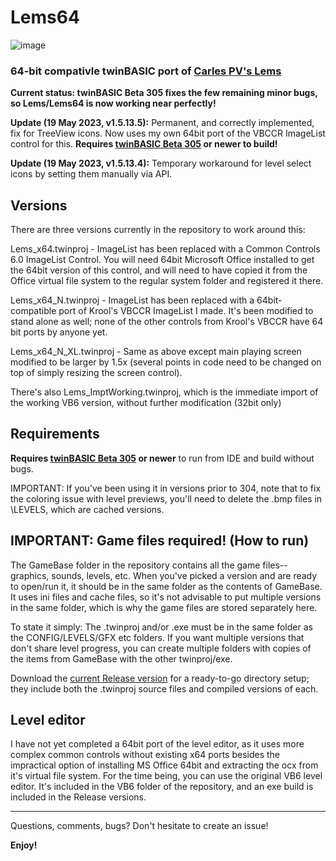 # Lems64

![image](https://github.com/fafalone/Lems64/assets/7834493/c3a9cc6e-5c75-489a-97a8-70c10d4890c3)

### 64-bit compativle twinBASIC port of [Carles PV's Lems](https://github.com/Planet-Source-Code/carles-p-v-a-classic-one-and-sequel__1-61601)

**Current status: twinBASIC Beta 305 fixes the few remaining minor bugs, so Lems/Lems64 is now working near perfectly!**

**Update (19 May 2023, v1.5.13.5):** Permanent, and correctly implemented, fix for TreeView icons. Now uses my own 64bit port of the VBCCR ImageList control for this. **Requires [twinBASIC Beta 305](https://github.com/twinbasic/twinbasic/releases) or newer to build!**

**Update (19 May 2023, v1.5.13.4):** Temporary workaround for level select icons by setting them manually via API.


## Versions
There are three versions currently in the repository to work around this:

Lems_x64.twinproj - ImageList has been replaced with a Common Controls 6.0 ImageList Control. You will need 64bit Microsoft Office installed to get the 64bit version of this control, and will need to have copied it from the Office virtual file system to the regular system folder and registered it there. 

Lems_x64_N.twinproj - ImageList has been replaced with a 64bit-compatible port of Krool's VBCCR ImageList I made. It's been modified to stand alone as well; none of the other controls from Krool's VBCCR have 64 bit ports by anyone yet.

Lems_x64_N_XL.twinproj - Same as above except main playing screen modified to be larger by 1.5x (several points in code need to be changed on top of simply resizing the screen control).

There's also Lems_ImptWorking.twinproj, which is the immediate import of the working VB6 version, without further modification (32bit only)

## Requirements

**Requires [twinBASIC Beta 305](https://github.com/twinbasic/twinbasic/releases) or newer** to run from IDE and build without bugs.

IMPORTANT: If you've been using it in versions prior to 304, note that to fix the coloring issue with level previews, you'll need to delete the .bmp files in \LEVELS, which are cached versions.

## IMPORTANT: Game files required! (How to run)

The GameBase folder in the repository contains all the game files-- graphics, sounds, levels, etc. When you've picked a version and are ready to open/run it, it should be in the same folder as the contents of GameBase. It uses ini files and cache files, so it's not advisable to put multiple versions in the same folder, which is why the game files are stored separately here. 

To state it simply: The .twinproj and/or .exe must be in the same folder as the CONFIG/LEVELS/GFX etc folders. If you want multiple versions that don't share level progress, you can create multiple folders with copies of the items from GameBase with the other twinproj/exe.

Download the [current Release version](https://github.com/fafalone/Lems64/releases) for a ready-to-go directory setup; they include both the .twinproj source files and compiled versions of each.

## Level editor

I have not yet completed a 64bit port of the level editor, as it uses more complex common controls without existing x64 ports besides the impractical option of installing MS Office 64bit and extracting the ocx from it's virtual file system. For the time being, you can use the original VB6 level editor. It's included in the VB6 folder of the repository, and an exe build is included in the Release versions.

---

Questions, comments, bugs? Don't hesitate to create an issue!

**Enjoy!**
